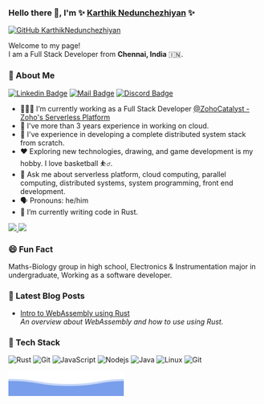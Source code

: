 ### Hello there 👋, I'm ✨ [Karthik Nedunchezhiyan](https://www.linkedin.com/in/karthiknedunchezhiyan/) ✨
[![GitHub KarthikNedunchezhiyan](https://img.shields.io/github/followers/KarthikNedunchezhiyan?label=follow&style=social)](https://github.com/KarthikNedunchezhiyan)&nbsp;

Welcome to my page!
<br/>
I am a Full Stack Developer from **Chennai, India** 🇮🇳.

### 🚀 About Me

[![Linkedin Badge](https://img.shields.io/badge/-LINKEDIN-blue?style=flat-square&logo=Linkedin&logoColor=white&link=https://www.linkedin.com/in/karthiknedunchezhiyan/)](https://www.linkedin.com/in/karthiknedunchezhiyan/)
[![Mail Badge](https://img.shields.io/badge/-GMAIL-D14836?style=flat-square&logo=Gmail&logoColor=white)](mailto:karthik1705.n@gmail.com)
[![Discord Badge](https://img.shields.io/badge/-karthik%20nedunchezhiyan%231804-5865f2?style=flat-square&logo=Discord&logoColor=white)](#)

- 👨🏽‍💻 I’m currently working as a Full Stack Developer [@ZohoCatalyst - Zoho's Serverless Platform](https://www.zoho.com/catalyst/)
- 🎒 I've more than 3 years experience in working on cloud.
- 🚀 I've experience in developing a complete distributed system stack from scratch.
- ❤️ Exploring new technologies, drawing, and game development is my hobby. I love basketball ⛹️‍♂️.
- 💬 Ask me about serverless platform, cloud computing, parallel computing, distributed systems, system programming, front end development.
- 🗣️ Pronouns: he/him
- 🌱 I’m currently writing code in Rust.

<a href="https://github.com/KarthikNedunchezhiyan">
  <img height="150em" src="https://github-readme-stats.vercel.app/api?username=karthiknedunchezhiyan&show_icons=true&theme=algolia&count_private=true" />
  <img height="150em" src="https://github-readme-stats-eight-theta.vercel.app/api/top-langs/?username=karthiknedunchezhiyan&layout=compact&langs_count=8&theme=algolia&hide=html,css" />
</a>

### 😄 Fun Fact

Maths-Biology group in high school, Electronics & Instrumentation major in undergraduate, Working as a software developer.

### 📕 Latest Blog Posts

<ul>
  <li>
    <a href="https://www.linkedin.com/pulse/intro-webassembly-rust-karthik-nedunchezhiyan/">Intro to WebAssembly using Rust</a><br/>
    <i>An overview about WebAssembly and how to use using Rust.</i>
  </li>
</ul>

### 🔨 Tech Stack

![Rust](https://img.shields.io/badge/-Rust-black?style=flat-square&logo=rust)
![Git](https://img.shields.io/badge/-C-black?style=flat-square&logo=c)
![JavaScript](https://img.shields.io/badge/-JavaScript-black?style=flat-square&logo=javascript)
![Nodejs](https://img.shields.io/badge/-Nodejs-black?style=flat-square&logo=Node.js)
![Java](https://img.shields.io/badge/-Java-black?style=flat-square&logo=java)
![Linux](https://img.shields.io/badge/-Linux-black?style=flat-square&logo=linux)
![Git](https://img.shields.io/badge/-Git-black?style=flat-square&logo=git)

![Wave](https://raw.githubusercontent.com/KarthikNedunchezhiyan/KarthikNedunchezhiyan/main/wave.svg)
